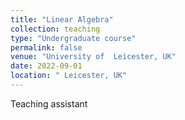 ```yaml
---
title: "Linear Algebra"
collection: teaching
type: "Undergraduate course"
permalink: false
venue: "University of  Leicester, UK"
date: 2022-09-01
location: " Leicester, UK"
---
```


Teaching assistant
